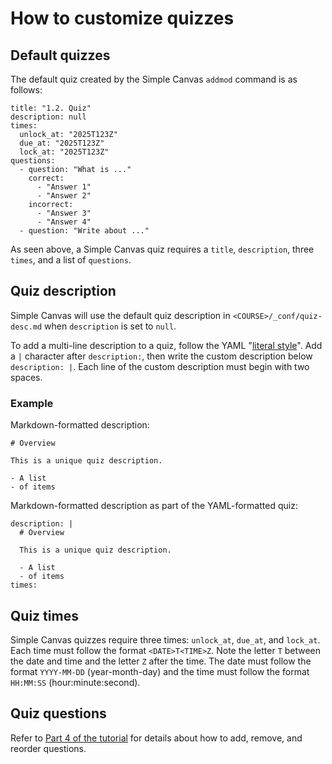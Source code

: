 # How to customize quizzes

## Default quizzes

The default quiz created by the Simple Canvas `addmod` command is as follows:

```
title: "1.2. Quiz"
description: null
times:
  unlock_at: "2025T123Z"
  due_at: "2025T123Z"
  lock_at: "2025T123Z"
questions:
  - question: "What is ..."
    correct:
      - "Answer 1"
      - "Answer 2"
    incorrect:
      - "Answer 3"
      - "Answer 4"
  - question: "Write about ..."
```

As seen above, a Simple Canvas quiz requires a `title`, `description`, three `times`, and a list of `questions`. 

## Quiz description

Simple Canvas will use the default quiz description in `<COURSE>/_conf/quiz-desc.md` when `description` is set to `null`.

To add a multi-line description to a quiz, follow the YAML "[literal style](https://yaml.org/spec/1.2.2/#812-literal-style)". Add a `|` character after `description:`, then write the custom description below `description: |`. Each line of the custom description must begin with two spaces.

### Example

Markdown-formatted description:

```
# Overview

This is a unique quiz description.

- A list
- of items
```

Markdown-formatted description as part of the YAML-formatted quiz:

```
description: |
  # Overview

  This is a unique quiz description.

  - A list
  - of items
times:
```

## Quiz times

Simple Canvas quizzes require three times: `unlock_at`, `due_at`, and `lock_at`. Each time must follow the format `<DATE>T<TIME>Z`. Note the letter `T` between the date and time and the letter `Z` after the time. The date must follow the format `YYYY-MM-DD` (year-month-day) and the time must follow the format `HH:MM:SS` (hour:minute:second).

## Quiz questions

Refer to [Part 4 of the tutorial](tutorial-content.html#quizzes) for details about how to add, remove, and reorder questions.

